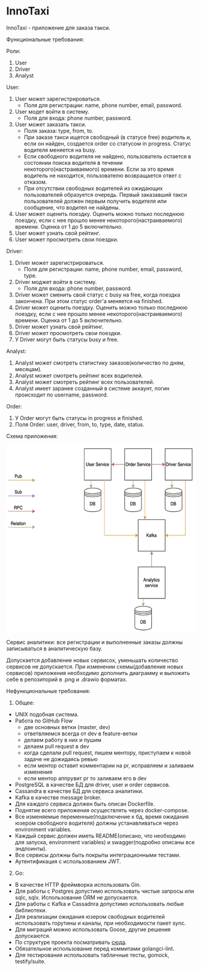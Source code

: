 # InnoTaxi

InnoTaxi - приложение для заказа такси. 


Функциональные требования: 


Роли:
1) User
2) Driver
3) Analyst

User:
1) User может зарегистрироваться. 
    - Поля для регистрации: name, phone number, email, password.
2) User модет войти в систему.
    - Поля для входа: phone number, password.
3) User может заказать такси. 
    - Поля заказа: type, from, to.
    - При заказе такси ищется свободный (в статусе free) водитель и, если он найден, создается order со статусом in progress. Статус водителя меняется на busy.
    - Если свободного водителя не найдено, пользователь остается в состоянии поиска водителя в течении некоторого(настраиваемого) времени. Если за это время водитель не находится, пользователю возвращается ответ с отказом.
    - При отсутствии свободных водителей из ожидающих пользователей образуется очередь. Первый заказавший такси пользователей должен первым получить водителя или сообщение, что водител не найдены.
4) User может оценить поездку. Оценить можно только последнюю поездку, если с нее прошло менее некоторого(настраиваемого) времени. Оценка от 1 до 5 включительно.
5) User может узнать свой рейтинг.
6) User может просмотреть свои поездки.

Driver:
1) Driver может зарегистрироваться. 
    - Поля для регистрации: name, phone number, email, password, type.
2) Driver моджет войти в систему.
    - Поля для входа: phone number, password.
3) Driver может сменить свой статус с busy на free, когда поездка закончена. При этом статус order'a меняется на finished.
4) Driver может оценить поездку. Оценить можно только последнюю поездку, если с нее прошло менее некоторого(настраиваемого) времени. Оценка от 1 до 5 включительно.
5) Driver может узнать свой рейтинг.
6) Driver может просмотреть свои поездки.
7) У Driver могут быть статусы busy и free.

Analyst:
1) Analyst может смотреть статистику заказов(количество по дням, месяцам).
2) Analyst может смотреть рейтинг всех водителей.
3) Analyst может смотреть рейтинг всех пользователей.
4) Analyst имеет заранее созданный в системе аккаунт, логин происходит по username, password.

Order: 
1) У Order могут быть статусы in progress и finished.
2) Поля Order: user, driver, from, to, type, date, status.

Схема приложения: 

<img src="Design diagram.png" width="600" height="500" /> 


Сервис аналитики: все регистрации и выполненные заказы должны записываться в аналитическую базу. 

Допускается добавление новых сервисох, уменьшать количество сервисов не допускается. При изменении схемы(добавление новых сервисов) приложения необходимо дополнить диаграмму и выложить себе в репозиторий в .png и .drawio форматах.

Нефункциональные требования:

1) Общее:
  - UNIX подобная система.
  - Работа по GitHub Flow
    - две основных ветки (master, dev)
    - ответвляемся всегда от dev в feature-ветки
    - делаем работу в них и пушим
    - делаем pull request в dev
    - когда сделали pull request, пишем ментору, приступаем к новой задаче не дожидаясь ревью
    - если ментор оставит комментарии на pr, исправляем и заливаем изменения
    - если ментор аппрувит pr то заливаем его в dev
  - PostgreSQL в качестве БД для driver, user и order сервисов.
  - Cassandra в качестве БД для сервиса аналитики.
  - Kafka в качестве message broker.
  - Для каждого сервиса должен быть описан Dockerfile.
  - Поднятие всего приложения осуществлять через docker-compose. 
  - Все изменяемые переменные(подключение к бд, время ожидания юзером свободного водителя) должны устанавливаться через environment variables.
  - Каждый сервис должен иметь README(описано, что необходимо для запуска, environment variables) и swagger(подробно описаны все эндпоинты). 
  - Все сервисы должны быть покрыты интеграционными тестами.
  - Аутентификация с использованием JWT.
 2) Go: 
  - В качестве HTTP фреймворка использовать Gin. 
  - Для работы с Postgres допустимо использовать чистые запросы или sqlc, sqlx. Использование ORM не допускается.
  - Для работы с Kafka и Cassadnra допустимо использовать любые библиотеки.
  - Для реализации ожидания юзером свободных водителей использовать горутины и каналы, при необходимости пакет sync.
  - Для миграций можно использовать Goose, другие решения допускаются.
  - По структуре проекта посматривать [сюда](https://github.com/golang-standards/project-layout).
  - Обязательное использование перед коммитами golangci-lint.
  - Для тестирования использовать табличные тесты, gomock, testify/suite.
